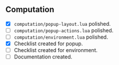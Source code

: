 ## Computation
 - [x] `computation/popup-layout.lua` polished.
 - [ ] `computation/popup-actions.lua` polished.
 - [ ] `computation/environment.lua` polished.
 - [x] Checklist created for popup.
 - [ ] Checklist created for environment.
 - [ ] Documentation created.
